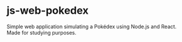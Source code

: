 # js-web-pokedex
Simple web application simulating a Pokédex using Node.js and React. Made for studying purposes.
